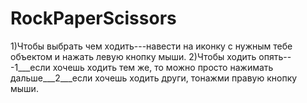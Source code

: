 # RockPaperScissors

1)Чтобы выбрать чем ходить---навести на иконку с нужным тебе объектом и нажать левую кнопку мыши.
2)Чтобы ходить опять---1___если хочешь ходить тем же, то можно просто нажимать дальше___2___если хочешь ходить други, тонажми правую кнопку мыши.
